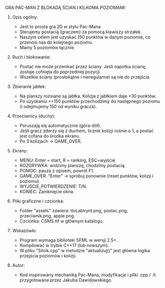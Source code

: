 GRA PAC-MAN Z BLOKADĄ ŚCIAN I KILKOMA POZIOMAMI


1. Opis ogólny:
   - Jest to prosta gra 2D w stylu Pac-Mana.
   - Sterujemy postacią (graczem) za pomocą klawiszy strzałek.
   - Naszym celem jest uzyskać 150 punktów w danym poziomie,
     co przenosi nas do kolejnego poziomu.
   - Mamy 5 poziomów łącznie.

2. Ruch i blokowanie:
   - Postać nie może przenikać przez ściany. 
     Jeśli napotka ścianę, zostaje cofnięta do poprzedniej pozycji.
   - Wszelkie ściany (prostokątne i nieregularne) są nie do przejścia.

3. Zbieranie jabłek:
   - Na planszy rozsiane są jabłka. Kolizja z jabłkiem daje +30 punktów.
   - Po uzyskaniu >=150 punktów przechodzimy do następnego poziomu 
     (i odejmujemy 150 od wyniku gracza).

4. Przeciwnicy (duchy):
   - Poruszają się automatycznie (góra-dół). 
   - Jeśli gracz zderzy się z duchem, licznik kolizji rośnie o 1, 
     a postać jest cofana do środka ekranu.
   - Po 3 kolizjach -> GAME_OVER.

5. Ekrany:
   - MENU: Enter = start, R = ranking, ESC=wyjście
   - ROZGRYWKA: widzimy planszę, chodzimy postacią.
   - POMOC: pauza z opisem, powrót F1.
   - GAME_OVER: "Enter" -> spróbuj ponownie (reset punktów, kolizji i poziomu).
   - WYJSCIE_POTWIERDZENIE: T/N.
   - KONIEC: Zamknięcie okna.

6. Pliki graficzne i czcionka:
   - Folder "assets" zawiera: tloLabirynt.png, postac.png, przeciwnik.png, apple.png.
   - Czcionka: CSMS.ttf w głównym katalogu.

7. Wskazówki:
   - Program wymaga biblioteki SFML w wersji 2.5+.
   - Kompilować w trybie C++17 (lub nowszym).
   - W pliku "Silnik.cpp" w metodzie "aktualizuj()" 
     jest główna logika przejścia poziomów i kolizji.

8. Autor:
   - Kod inspirowany mechaniką Pac-Mana,
     modyfikacje i pliki .cpp / .h przygotowane przez Jakuba Dawidowskiego.

